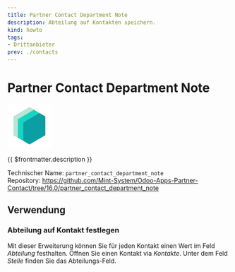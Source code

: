```yaml
---
title: Partner Contact Department Note
description: Abteilung auf Kontakten speichern. 
kind: howto
tags:
- Drittanbieter
prev: ./contacts
---
```

# Partner Contact Department Note
![icon_oms_box](attachments/icons_odoo_mint_system.png)

{{ $frontmatter.description }}

Technischer Name: `partner_contact_department_note`\
Repository: <https://github.com/Mint-System/Odoo-Apps-Partner-Contact/tree/16.0/partner_contact_department_note>

## Verwendung

### Abteilung auf Kontakt festlegen

Mit dieser Erweiterung können Sie für jeden Kontakt einen Wert im Feld *Abteilung* festhalten. Öffnen Sie einen Kontakt via *Kontakte*. Unter dem Feld *Stelle* finden Sie das Abteilungs-Feld.
